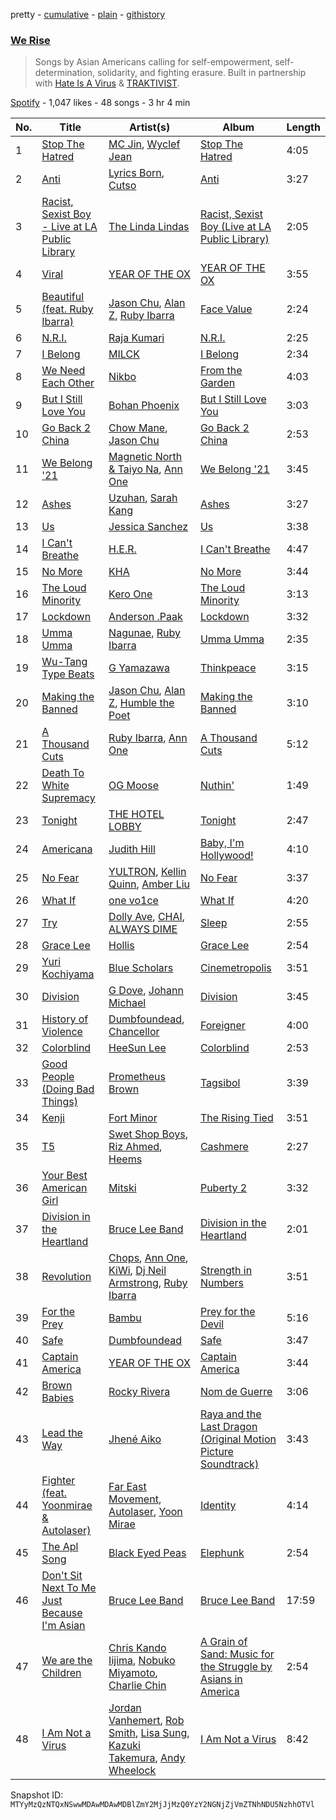 pretty - [cumulative](/playlists/cumulative/37i9dQZF1DWSzuTydUOXRi.md) - [plain](/playlists/plain/37i9dQZF1DWSzuTydUOXRi) - [githistory](https://github.githistory.xyz/mackorone/spotify-playlist-archive/blob/main/playlists/plain/37i9dQZF1DWSzuTydUOXRi)

### [We Rise](https://open.spotify.com/playlist/37i9dQZF1DWSzuTydUOXRi)

> Songs by Asian Americans calling for self\-empowerment, self\-determination, solidarity, and fighting erasure\. Built in partnership with <a href="https://hateisavirus.org/">Hate Is A Virus</a> & <a href="https://www.traktivist.com/">TRAKTIVIST</a>.

[Spotify](https://open.spotify.com/user/spotify) - 1,047 likes - 48 songs - 3 hr 4 min

| No. | Title | Artist(s) | Album | Length |
|---|---|---|---|---|
| 1 | [Stop The Hatred](https://open.spotify.com/track/5UWASYvSh18WquBO9nAa2Z) | [MC Jin](https://open.spotify.com/artist/0UeQWr5zcYwmfjbiElrYwW), [Wyclef Jean](https://open.spotify.com/artist/7aBzpmFXB4WWpPl2F7RjBe) | [Stop The Hatred](https://open.spotify.com/album/11Pvbr5jL4NmFhvtE14WTV) | 4:05 |
| 2 | [Anti](https://open.spotify.com/track/3oaacVtFqQG5laTMNvV5XJ) | [Lyrics Born](https://open.spotify.com/artist/3X3DHASP1G1waqVoEDWMHr), [Cutso](https://open.spotify.com/artist/2ewIOj5Kb5pCDTGNWePKze) | [Anti](https://open.spotify.com/album/6vruvtlIPYfDuAwlUHW8ec) | 3:27 |
| 3 | [Racist, Sexist Boy \- Live at LA Public Library](https://open.spotify.com/track/6GeiA9XxITMHM3jk1hkNjY) | [The Linda Lindas](https://open.spotify.com/artist/13dTrWNNrnZ3AkgNyQNKP5) | [Racist, Sexist Boy \(Live at LA Public Library\)](https://open.spotify.com/album/7MFXmsdx6um8n72tdReH3C) | 2:05 |
| 4 | [Viral](https://open.spotify.com/track/3Nmg8am5gqlYAftsXRFF8e) | [YEAR OF THE OX](https://open.spotify.com/artist/614kirduDphBL5NZebU3Zi) | [YEAR OF THE OX](https://open.spotify.com/album/2LpplqDruAyjS1qNG191jV) | 3:55 |
| 5 | [Beautiful \(feat\. Ruby Ibarra\)](https://open.spotify.com/track/6XBX6AjzXMqg0le8huwMg9) | [Jason Chu](https://open.spotify.com/artist/4iYrlt4ga3CGYF7Z2mUDxV), [Alan Z](https://open.spotify.com/artist/2sSwCAZDFSHkjrhh6M0ycx), [Ruby Ibarra](https://open.spotify.com/artist/5y1a3x8WQZLTsmLPowFnkj) | [Face Value](https://open.spotify.com/album/1K78QdpLozITjad2U5vZ2V) | 2:24 |
| 6 | [N.R.I.](https://open.spotify.com/track/6Ie5Yr6OeGetJ6wrFTIwVo) | [Raja Kumari](https://open.spotify.com/artist/5cBFMoMgcAt03YL2r0tS25) | [N.R.I.](https://open.spotify.com/album/1dvfN2HB5cYAQCgbl2qo0x) | 2:25 |
| 7 | [I Belong](https://open.spotify.com/track/7wMBGhGNboFnTAibRWA1Wj) | [MILCK](https://open.spotify.com/artist/62lirbb6qJs4VOGpdCNHK8) | [I Belong](https://open.spotify.com/album/39F9vuP4yAsLcp1WM8sC30) | 2:34 |
| 8 | [We Need Each Other](https://open.spotify.com/track/0pGlG8aDa9Wx8XC4pwFCPX) | [Nikbo](https://open.spotify.com/artist/7rmz3mFOLOfvYShTd4Fbj8) | [From the Garden](https://open.spotify.com/album/2LQbV6d7zD638KPmArBKMx) | 4:03 |
| 9 | [But I Still Love You](https://open.spotify.com/track/6QvetRaPY4MCsghMH2vsJq) | [Bohan Phoenix](https://open.spotify.com/artist/18YneNJbsTdMUWiKQDiD9P) | [But I Still Love You](https://open.spotify.com/album/5SukzyHhDSktcKNEFbr5Ss) | 3:03 |
| 10 | [Go Back 2 China](https://open.spotify.com/track/1CGRxBplxZZUZBMZgOJ9Eb) | [Chow Mane](https://open.spotify.com/artist/0aTB9Tpg1cEl7feT369vWm), [Jason Chu](https://open.spotify.com/artist/4iYrlt4ga3CGYF7Z2mUDxV) | [Go Back 2 China](https://open.spotify.com/album/1FSzgribJhBESbxYEXgXnR) | 2:53 |
| 11 | [We Belong '21](https://open.spotify.com/track/6d1eXDyWCUfs4y0NeAFXdP) | [Magnetic North & Taiyo Na](https://open.spotify.com/artist/5P8DUAC8zMuhX9rGZnpSlW), [Ann One](https://open.spotify.com/artist/0gbdUzudCwdzxynH0YSqhI) | [We Belong '21](https://open.spotify.com/album/76iDkdDqYyQ2A1MBD0o6tq) | 3:45 |
| 12 | [Ashes](https://open.spotify.com/track/3zzM7JOyu35WTR0k1QFvcl) | [Uzuhan](https://open.spotify.com/artist/2KG9Jkvp7Y5wvaMjCcIu37), [Sarah Kang](https://open.spotify.com/artist/0MBNzfGHTiPYag4DupDXUj) | [Ashes](https://open.spotify.com/album/5XwW5Zz78gCg6Eyw3NwSo8) | 3:27 |
| 13 | [Us](https://open.spotify.com/track/1600eW32xNUHaHsaOI2Ynw) | [Jessica Sanchez](https://open.spotify.com/artist/3xBbmWwDPhEaGcwWgBarkI) | [Us](https://open.spotify.com/album/0JfAsefLgqWzEOWxwCB7ug) | 3:38 |
| 14 | [I Can't Breathe](https://open.spotify.com/track/4CPszpSnlbgnQLIQYyzIR2) | [H.E.R.](https://open.spotify.com/artist/3Y7RZ31TRPVadSFVy1o8os) | [I Can't Breathe](https://open.spotify.com/album/2izdMqMVUz0VSg2jTZIdU5) | 4:47 |
| 15 | [No More](https://open.spotify.com/track/6XbALV5mr4Lnq3yxoT4JeV) | [KHA](https://open.spotify.com/artist/5qvMZISSjVPZ8AN4gxSvGy) | [No More](https://open.spotify.com/album/1EwC1r7IOYnp5oJhdKgS2H) | 3:44 |
| 16 | [The Loud Minority](https://open.spotify.com/track/02h0NqYmwa9g6hLcHpBysD) | [Kero One](https://open.spotify.com/artist/5EXuZB9s9F3ezkS7zpV8d1) | [The Loud Minority](https://open.spotify.com/album/3QZrmdYWvjfQZV2pXbHm46) | 3:13 |
| 17 | [Lockdown](https://open.spotify.com/track/5oZps6mYqU5s7A4WjUZggJ) | [Anderson .Paak](https://open.spotify.com/artist/3jK9MiCrA42lLAdMGUZpwa) | [Lockdown](https://open.spotify.com/album/7x8QTmOI3zN1V5xOq3Jko5) | 3:32 |
| 18 | [Umma Umma](https://open.spotify.com/track/1vh10WzrEmFTnwhdSkkm6O) | [Nagunae](https://open.spotify.com/artist/53enaUJmbwmL6sKZjrVT0r), [Ruby Ibarra](https://open.spotify.com/artist/18N2FYtpTdFLPzrY6NxQUn) | [Umma Umma](https://open.spotify.com/album/0QgyZkGjZcgwwXTjJFnn0H) | 2:35 |
| 19 | [Wu\-Tang Type Beats](https://open.spotify.com/track/5zdiapigLocgxQ3lgC9exP) | [G Yamazawa](https://open.spotify.com/artist/35sCbpXiMjkqDBIvlAhfJF) | [Thinkpeace](https://open.spotify.com/album/5A58qsa1p3MqZWPE8pqoSe) | 3:15 |
| 20 | [Making the Banned](https://open.spotify.com/track/4rQ3j0oJ1PmYabCRODuELX) | [Jason Chu](https://open.spotify.com/artist/4iYrlt4ga3CGYF7Z2mUDxV), [Alan Z](https://open.spotify.com/artist/2sSwCAZDFSHkjrhh6M0ycx), [Humble the Poet](https://open.spotify.com/artist/5cz1L6LgkBPnIJmQcjIfHA) | [Making the Banned](https://open.spotify.com/album/5EjU6fNwamQzhJUBkkJl9i) | 3:10 |
| 21 | [A Thousand Cuts](https://open.spotify.com/track/3BeSIS2pBi5ixg580Gy57U) | [Ruby Ibarra](https://open.spotify.com/artist/5y1a3x8WQZLTsmLPowFnkj), [Ann One](https://open.spotify.com/artist/0gbdUzudCwdzxynH0YSqhI) | [A Thousand Cuts](https://open.spotify.com/album/4rAVxJD6qAOsyEVBRKVOAQ) | 5:12 |
| 22 | [Death To White Supremacy](https://open.spotify.com/track/48nOoECmqjr9RJLZM7eU1Q) | [OG Moose](https://open.spotify.com/artist/0K414ZbENjqYWIB3gXjUYF) | [Nuthin'](https://open.spotify.com/album/16GnE5g0W99H38fZhP170x) | 1:49 |
| 23 | [Tonight](https://open.spotify.com/track/3ON6lpPUoE2HSINhpCCHTS) | [THE HOTEL LOBBY](https://open.spotify.com/artist/2bFpvoGZ1lD2HiAfE34Ypl) | [Tonight](https://open.spotify.com/album/0vwbVpk0mmS87BO8CqkUC1) | 2:47 |
| 24 | [Americana](https://open.spotify.com/track/7MyDbHnlwF0r1hs88P2JmP) | [Judith Hill](https://open.spotify.com/artist/04ka9403wgTxmWFMY1PD5t) | [Baby, I'm Hollywood!](https://open.spotify.com/album/5BcZjjb4BdRqZqgEPgcjzx) | 4:10 |
| 25 | [No Fear](https://open.spotify.com/track/5TjFxHpoDtVtLxIRezZhbR) | [YULTRON](https://open.spotify.com/artist/3n2H1XlCyS1WQ0vyVUFEma), [Kellin Quinn](https://open.spotify.com/artist/3M9XAM57a4qFz3v6Lq27t2), [Amber Liu](https://open.spotify.com/artist/4ZpzgTOUAznSK70KdPbJHf) | [No Fear](https://open.spotify.com/album/0OvPUr9aUdc763AqVcrPug) | 3:37 |
| 26 | [What If](https://open.spotify.com/track/6WOBDIYdONshE17AKpp4gg) | [one vo1ce](https://open.spotify.com/artist/2XbrRvsnu4m56qwgBx5nnD) | [What If](https://open.spotify.com/album/3zr8ie94WO8a9GvJRKWQEA) | 4:20 |
| 27 | [Try](https://open.spotify.com/track/46ZZhXlqekVBYCR3ikDJsM) | [Dolly Ave](https://open.spotify.com/artist/3CRylfSfibkfnjCMLhWmIk), [CHAI](https://open.spotify.com/artist/0zNxCxEjUGAsb6ygZd27fC), [ALWAYS DIME](https://open.spotify.com/artist/1PYHM165Q7MLkCCT4ijJcE) | [Sleep](https://open.spotify.com/album/4GPhm4jal1zE0QscDbU6f2) | 2:55 |
| 28 | [Grace Lee](https://open.spotify.com/track/7em3bV28UtlFrCIrtMZk1N) | [Hollis](https://open.spotify.com/artist/28KOnhhvUnyvgRNXEQ41WL) | [Grace Lee](https://open.spotify.com/album/7vl5GDFnXRxlviqI5APoBe) | 2:54 |
| 29 | [Yuri Kochiyama](https://open.spotify.com/track/2JkAPg7y6nd1djkGRyEKE8) | [Blue Scholars](https://open.spotify.com/artist/1SlPJ2l80sMnCHpz1wB8nT) | [Cinemetropolis](https://open.spotify.com/album/3AXcJqm2VLLTpejm5UKdUp) | 3:51 |
| 30 | [Division](https://open.spotify.com/track/3cQUUE9z3z9TlRA8j9Z5Ia) | [G Dove](https://open.spotify.com/artist/7gdmbU3GX8RHWFJen5P1dQ), [Johann Michael](https://open.spotify.com/artist/1hy5p20UN7ST6n7zPG3Y1F) | [Division](https://open.spotify.com/album/5c5CC8JMNiYcWbVwqOYs79) | 3:45 |
| 31 | [History of Violence](https://open.spotify.com/track/5bRpUXPoJ8DWXtD6Vx6zHd) | [Dumbfoundead](https://open.spotify.com/artist/7LTShHcq1KdTrWeLvWoYed), [Chancellor](https://open.spotify.com/artist/0u06YeydlBk3awnk5KgdBx) | [Foreigner](https://open.spotify.com/album/3WSRyaMurTii4ExUkKr9zn) | 4:00 |
| 32 | [Colorblind](https://open.spotify.com/track/2M06pMzuVTUMIpZ16BjJmU) | [HeeSun Lee](https://open.spotify.com/artist/6T86uN02MAjAayagSHKIpA) | [Colorblind](https://open.spotify.com/album/0Z9mB9JDXBiqmMaYcUz0pN) | 2:53 |
| 33 | [Good People \(Doing Bad Things\)](https://open.spotify.com/track/2ho1K1AyJGd75aI6gnXyIB) | [Prometheus Brown](https://open.spotify.com/artist/4M56KND9kU2FZaRqf00Nha) | [Tagsibol](https://open.spotify.com/album/1KkKkMajAfai0w9dvosW7B) | 3:39 |
| 34 | [Kenji](https://open.spotify.com/track/6H503HrJOogVycvQkq2SuG) | [Fort Minor](https://open.spotify.com/artist/7dWYWUbO68rXJOcyA7SpJk) | [The Rising Tied](https://open.spotify.com/album/5v4Vx9loqMQCS3J7OmP9pa) | 3:51 |
| 35 | [T5](https://open.spotify.com/track/5pgzFZFM60GvbnbBwvq98p) | [Swet Shop Boys](https://open.spotify.com/artist/3ah2OYM4PbK5p1XIS5HfGD), [Riz Ahmed](https://open.spotify.com/artist/5R8TntIOEwJcu4NnhGi8KW), [Heems](https://open.spotify.com/artist/7x3mbyjfOZ9y599MHmyNOu) | [Cashmere](https://open.spotify.com/album/0wL2jTDIlsPrvwEm7Le0ML) | 2:27 |
| 36 | [Your Best American Girl](https://open.spotify.com/track/7g5qe8VITjr13RIe8uM2p6) | [Mitski](https://open.spotify.com/artist/2uYWxilOVlUdk4oV9DvwqK) | [Puberty 2](https://open.spotify.com/album/4Coa8Eb9SzjrkwWEom963Q) | 3:32 |
| 37 | [Division in the Heartland](https://open.spotify.com/track/2fQwuuwIjqXnmXJMzCrFEE) | [Bruce Lee Band](https://open.spotify.com/artist/6BhJtndfqL4E0eO0ZGKrhY) | [Division in the Heartland](https://open.spotify.com/album/6eDkHhRW0LobG3wUy3QFw5) | 2:01 |
| 38 | [Revolution](https://open.spotify.com/track/2lWXHFcyBzZjozeH2OkkoE) | [Chops](https://open.spotify.com/artist/7rZhd5CEGayD1QOJ7ENp3u), [Ann One](https://open.spotify.com/artist/0gbdUzudCwdzxynH0YSqhI), [KiWi](https://open.spotify.com/artist/5HGrny6JmCdxuXel6yqu3J), [Dj Neil Armstrong](https://open.spotify.com/artist/3rmfmBbj8DldzVjqTwhQZR), [Ruby Ibarra](https://open.spotify.com/artist/5y1a3x8WQZLTsmLPowFnkj) | [Strength in Numbers](https://open.spotify.com/album/4XrmPtfQjjHyplnErBVbcf) | 3:51 |
| 39 | [For the Prey](https://open.spotify.com/track/0GP4rw4OdBHMhB3BLWIDZq) | [Bambu](https://open.spotify.com/artist/0iPS5GpwbHSmgNXfGE674K) | [Prey for the Devil](https://open.spotify.com/album/1avhXO0PJ2QJ2SmcrYxSPv) | 5:16 |
| 40 | [Safe](https://open.spotify.com/track/4fTQvZSLJcOkOgtoeHfTRK) | [Dumbfoundead](https://open.spotify.com/artist/7LTShHcq1KdTrWeLvWoYed) | [Safe](https://open.spotify.com/album/1O6j8bvGcHlYzA73n46iIq) | 3:47 |
| 41 | [Captain America](https://open.spotify.com/track/2OBzikeg3F6tHNxzkev6j8) | [YEAR OF THE OX](https://open.spotify.com/artist/614kirduDphBL5NZebU3Zi) | [Captain America](https://open.spotify.com/album/0qX5XZI6aYjjuvmnTCBhRM) | 3:44 |
| 42 | [Brown Babies](https://open.spotify.com/track/4KQqpqEpGXDItKSQ3AqUTO) | [Rocky Rivera](https://open.spotify.com/artist/2GYpVuQKY90oIhLSA07G18) | [Nom de Guerre](https://open.spotify.com/album/4fIMCyVQ0QBfMijYuQas9S) | 3:06 |
| 43 | [Lead the Way](https://open.spotify.com/track/2Vqbniz8jYoZPvecpdVPq9) | [Jhené Aiko](https://open.spotify.com/artist/5ZS223C6JyBfXasXxrRqOk) | [Raya and the Last Dragon \(Original Motion Picture Soundtrack\)](https://open.spotify.com/album/3JqX5g07TbeiF0NEK7eYl0) | 3:43 |
| 44 | [Fighter \(feat\. Yoonmirae & Autolaser\)](https://open.spotify.com/track/4Faf5dhv1fAETedwbkeKnL) | [Far East Movement](https://open.spotify.com/artist/698hF4vcwHwPy8ltmXermq), [Autolaser](https://open.spotify.com/artist/45sqz0r32KGuaur2QMd9iS), [Yoon Mirae](https://open.spotify.com/artist/1Do4bSzfUl0KWL9r1fITu0) | [Identity](https://open.spotify.com/album/5yCLcHxaYIV6xC1kTJO1W2) | 4:14 |
| 45 | [The Apl Song](https://open.spotify.com/track/3RJscU6S1fLgCmH67OLIui) | [Black Eyed Peas](https://open.spotify.com/artist/1yxSLGMDHlW21z4YXirZDS) | [Elephunk](https://open.spotify.com/album/3eqkfT9f1XyM8GME1gVDrD) | 2:54 |
| 46 | [Don't Sit Next To Me Just Because I'm Asian](https://open.spotify.com/track/4bCUYz5tMsUsyg8ER8xJyd) | [Bruce Lee Band](https://open.spotify.com/artist/6BhJtndfqL4E0eO0ZGKrhY) | [Bruce Lee Band](https://open.spotify.com/album/7IDAjCZvC6FGehfMb6Dm0N) | 17:59 |
| 47 | [We are the Children](https://open.spotify.com/track/3JpMNtEjO9Vvfa7nHRdk2R) | [Chris Kando Iijima](https://open.spotify.com/artist/1FVzKO0L8p3o2buKGX2pat), [Nobuko Miyamoto](https://open.spotify.com/artist/2Jrux4LmFNPS1Nk6NmA5yZ), [Charlie Chin](https://open.spotify.com/artist/6eX31rTtOkt0GKJt53Omyn) | [A Grain of Sand: Music for the Struggle by Asians in America](https://open.spotify.com/album/7tEIA1YsNtFg7I5InBEDpq) | 2:54 |
| 48 | [I Am Not a Virus](https://open.spotify.com/track/0Js0zMozqoPq2jpdtnLghs) | [Jordan Vanhemert](https://open.spotify.com/artist/2Evoan7fHtMomWN9ONOsNB), [Rob Smith](https://open.spotify.com/artist/09NsR9F3P1Q9ocmJ0ULb7v), [Lisa Sung](https://open.spotify.com/artist/3L0ZbGmFzTiPaygVqAAFdg), [Kazuki Takemura](https://open.spotify.com/artist/1nu6AnXuhLN5VE8YK3Cv2x), [Andy Wheelock](https://open.spotify.com/artist/1fdOyp1kPBFm0K3ksV6sku) | [I Am Not a Virus](https://open.spotify.com/album/4ZXwN59UAoFksXPPqUyOop) | 8:42 |

Snapshot ID: `MTYyMzQzNTQxNSwwMDAwMDAwMDBlZmY2MjJjMzQ0YzY2NGNjZjVmZTNhNDU5NzhhOTVl`
